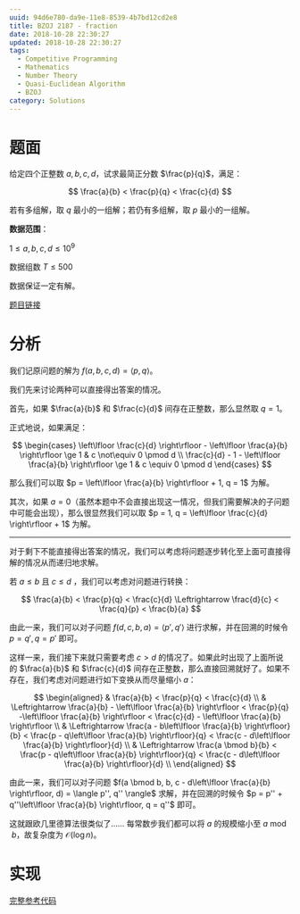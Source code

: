 ```yaml
---
uuid: 94d6e780-da9e-11e8-8539-4b7bd12cd2e8
title: BZOJ 2187 - fraction
date: 2018-10-28 22:30:27
updated: 2018-10-28 22:30:27
tags:
  - Competitive Programming
  - Mathematics
  - Number Theory
  - Quasi-Euclidean Algorithm
  - BZOJ
category: Solutions
---
```


# 题面

给定四个正整数 $a, b, c, d$，试求最简正分数 $\frac{p}{q}$，满足：

$$
\frac{a}{b} < \frac{p}{q} < \frac{c}{d}
$$

若有多组解，取 $q$ 最小的一组解；若仍有多组解，取 $p$ 最小的一组解。

**数据范围**：

$1 \le a, b, c, d \le 10^9$

数据组数 $T \le 500$

数据保证一定有解。

[题目链接](https://darkbzoj.cf/problem/2187)

# 分析

我们记原问题的解为 $f(a, b, c, d) = \langle p, q \rangle$。

我们先来讨论两种可以直接得出答案的情况。

首先，如果 $\frac{a}{b}$ 和 $\frac{c}{d}$ 间存在正整数，那么显然取 $q = 1$。

正式地说，如果满足：

$$
\begin{cases}
\left\lfloor \frac{c}{d} \right\rfloor - \left\lfloor \frac{a}{b} \right\rfloor \ge 1 & c \not\equiv 0 \pmod d \\
\frac{c}{d} - 1 - \left\lfloor \frac{a}{b} \right\rfloor \ge 1 & c \equiv 0 \pmod d
\end{cases}
$$

那么我们可以取 $p = \left\lfloor \frac{a}{b} \right\rfloor + 1, q = 1$ 为解。

其次，如果 $a = 0$（虽然本题中不会直接出现这一情况，但我们需要解决的子问题中可能会出现），那么很显然我们可以取 $p = 1, q = \left\lfloor \frac{c}{d} \right\rfloor + 1$ 为解。

---

对于剩下不能直接得出答案的情况，我们可以考虑将问题逐步转化至上面可直接得解的情况从而递归地求解。

若 $a \le b$ 且 $c \le d$ ，我们可以考虑对问题进行转换：

$$
\frac{a}{b} < \frac{p}{q} < \frac{c}{d} \Leftrightarrow \frac{d}{c} < \frac{q}{p} < \frac{b}{a}
$$

由此一来，我们可以对子问题 $f(d, c, b, a) = \langle p', q' \rangle$ 进行求解，并在回溯的时候令 $p = q', q = p'$ 即可。

这样一来，我们接下来就只需要考虑 $c > d$ 的情况了。如果此时出现了上面所说的 $\frac{a}{b}$ 和 $\frac{c}{d}$ 间存在正整数，那么直接回溯就好了。如果不存在，我们考虑对问题进行如下变换从而尽量缩小 $a$：

$$
\begin{aligned}
& \frac{a}{b} < \frac{p}{q} < \frac{c}{d} \\
& \Leftrightarrow \frac{a}{b} - \left\lfloor \frac{a}{b} \right\rfloor < \frac{p}{q} -\left\lfloor \frac{a}{b} \right\rfloor < \frac{c}{d} - \left\lfloor \frac{a}{b} \right\rfloor \\
& \Leftrightarrow \frac{a - b\left\lfloor \frac{a}{b} \right\rfloor}{b} < \frac{p - q\left\lfloor \frac{a}{b} \right\rfloor}{q} < \frac{c - d\left\lfloor \frac{a}{b} \right\rfloor}{d} \\
& \Leftrightarrow \frac{a \bmod b}{b} < \frac{p - q\left\lfloor \frac{a}{b} \right\rfloor}{q} < \frac{c - d\left\lfloor \frac{a}{b} \right\rfloor}{d} \\
\end{aligned}
$$

由此一来，我们可以对子问题 $f(a \bmod b, b, c - d\left\lfloor \frac{a}{b} \right\rfloor, d) = \langle p'', q'' \rangle$ 求解，并在回溯的时候令 $p = p'' + q''\left\lfloor \frac{a}{b} \right\rfloor, q = q''$ 即可。

这就跟欧几里德算法很类似了…… 每常数步我们都可以将 $a$ 的规模缩小至 $a \bmod b$，故复杂度为 $\mathcal{O}(\log{n})$。

# 实现

[完整参考代码](https://github.com/codgician/ICPC/blob/master/BZOJ/2187/quasi_euclidean.cpp)
